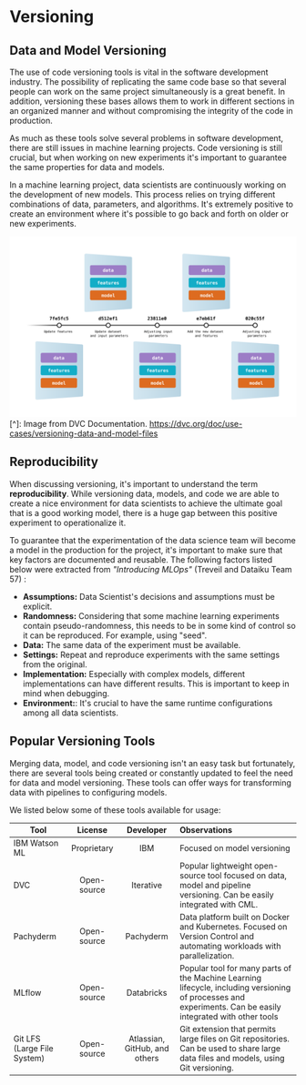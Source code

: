 # Versioning

## Data and Model Versioning

The use of code versioning tools is vital in the software development industry. The possibility of replicating the same code base so that several people can work on the same project simultaneously is a great benefit. In addition, versioning these bases allows them to work in different sections in an organized manner and without compromising the integrity of the code in production.

As much as these tools solve several problems in software development, there are still issues in machine learning projects. Code versioning is still crucial, but when working on new experiments it's important to guarantee the same properties for data and models.

In a machine learning project, data scientists are continuously working on the development of new models. This process relies on trying different combinations of data, parameters, and algorithms. It's extremely positive to create an environment where it's possible to go back and forth on older or new experiments. 

![Versioning Diagram](project-versions.png "Versioning diagram")
[^]: Image from DVC Documentation. https://dvc.org/doc/use-cases/versioning-data-and-model-files

## Reproducibility

When discussing versioning, it's important to understand the term **reproducibility**. While versioning data, models, and code we are able to create a nice environment for data scientists to achieve the ultimate goal that is a good working model, there is a huge gap between this positive experiment to operationalize it. 

To guarantee that the experimentation of the data science team will become a model in the production for the project, it's important to make sure that key factors are documented and reusable. The following factors listed below were extracted from *"Introducing MLOps"* (Treveil and Dataiku Team 57) :

 - **Assumptions:** Data Scientist's decisions and assumptions must be explicit.
 - **Randomness:** Considering that some machine learning experiments contain pseudo-randomness, this needs to be in some kind of control so it can be reproduced. For example, using "seed".
 - **Data:** The same data of the experiment must be available.
 - **Settings:** Repeat and reproduce experiments with the same settings from the original.
 - **Implementation:** Especially with complex models, different implementations can have different results. This is important to keep in mind when debugging.
 - **Environment:**: It's crucial to have the same runtime configurations among all data scientists.

## Popular Versioning Tools

Merging data, model, and code versioning isn't an easy task but fortunately, there are several tools being created or constantly updated to feel the need for data and model versioning. These tools can offer ways for transforming data with pipelines to configuring models.

We listed below some of these tools available for usage:

Tool      | License | Developer | Observations |
--------- | :-----: | :-------: | :----------- |
IBM Watson ML | Proprietary | IBM | Focused on model versioning |
DVC       | Open-source | Iterative | Popular lightweight open-source tool focused on data, model and pipeline versioning. Can be easily integrated with CML. |
Pachyderm | Open-source | Pachyderm | Data platform built on Docker and Kubernetes. Focused on Version Control and automating workloads with parallelization. |
MLflow    |  Open-source | Databricks | Popular tool for many parts of the Machine Learning lifecycle, including versioning of processes and experiments. Can be easily integrated with other tools |
Git LFS (Large File System) | Open-source | Atlassian, GitHub, and others |  Git extension that permits large files on Git repositories. Can be used to share large data files and models, using Git versioning. |


















